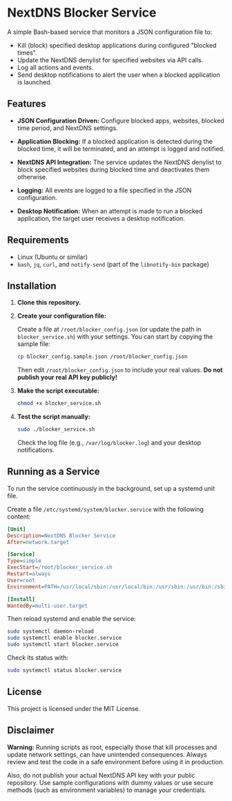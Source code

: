 # NextDNS Blocker Service

A simple Bash-based service that monitors a JSON configuration file to:
- Kill (block) specified desktop applications during configured "blocked times".
- Update the NextDNS denylist for specified websites via API calls.
- Log all actions and events.
- Send desktop notifications to alert the user when a blocked application is launched.

## Features

- **JSON Configuration Driven:**
  Configure blocked apps, websites, blocked time period, and NextDNS settings.

- **Application Blocking:**
  If a blocked application is detected during the blocked time, it will be terminated, and an attempt is logged and notified.

- **NextDNS API Integration:**
  The service updates the NextDNS denylist to block specified websites during blocked time and deactivates them otherwise.

- **Logging:**
  All events are logged to a file specified in the JSON configuration.

- **Desktop Notification:**
  When an attempt is made to run a blocked application, the target user receives a desktop notification.

## Requirements

- Linux (Ubuntu or similar)
- `bash`, `jq`, `curl`, and `notify-send` (part of the `libnotify-bin` package)

## Installation

1. **Clone this repository.**

2. **Create your configuration file:**

   Create a file at `/root/blocker_config.json` (or update the path in `blocker_service.sh`) with your settings. You can start by copying the sample file:

   ```bash
   cp blocker_config.sample.json /root/blocker_config.json
   ```

   Then edit `/root/blocker_config.json` to include your real values. **Do not publish your real API key publicly!**

3. **Make the script executable:**

   ```bash
   chmod +x blocker_service.sh
   ```

4. **Test the script manually:**

   ```bash
   sudo ./blocker_service.sh
   ```

   Check the log file (e.g., `/var/log/blocker.log`) and your desktop notifications.

## Running as a Service

To run the service continuously in the background, set up a systemd unit file.

Create a file `/etc/systemd/system/blocker.service` with the following content:

```ini
[Unit]
Description=NextDNS Blocker Service
After=network.target

[Service]
Type=simple
ExecStart=/root/blocker_service.sh
Restart=always
User=root
Environment=PATH=/usr/local/sbin:/usr/local/bin:/usr/sbin:/usr/bin:/sbin:/bin

[Install]
WantedBy=multi-user.target
```

Then reload systemd and enable the service:

```bash
sudo systemctl daemon-reload
sudo systemctl enable blocker.service
sudo systemctl start blocker.service
```

Check its status with:

```bash
sudo systemctl status blocker.service
```

## License

This project is licensed under the MIT License.

## Disclaimer

**Warning:** Running scripts as root, especially those that kill processes and update network settings, can have unintended consequences. Always review and test the code in a safe environment before using it in production.

Also, do not publish your actual NextDNS API key with your public repository. Use sample configurations with dummy values or use secure methods (such as environment variables) to manage your credentials.
